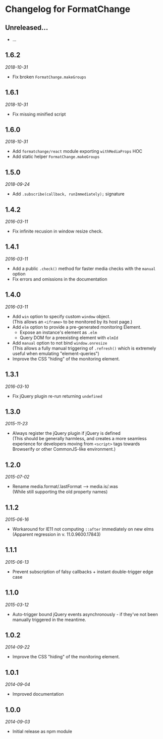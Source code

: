 # Changelog for FormatChange

## Unreleased...
<!-- Add new lines here. Version number will be decided later -->
* ...


## 1.6.2
_2018-10-31_
* Fix broken `FormatChange.makeGroups`

## 1.6.1
_2018-10-31_
* Fix missing minified script

## 1.6.0
_2018-10-31_
* Add `formatchange/react` module exporting `withMediaProps` HOC
* Add static helper `FormatChange.makeGroups`

## 1.5.0
_2018-09-24_
* Add `.subscribe(callback, runImmediately);` signature

## 1.4.2
_2016-03-11_
* Fix infinite recusion in window resize check.

## 1.4.1
_2016-03-11_
* Add a public `.check()` method for faster media checks with the `manual` option
* Fix errors and omissions in the documentation

## 1.4.0
_2016-03-11_
* Add `win` option to specify custom `window` object.  
(This allows an `<iframe>` to be monitored by its host page.)
* Add `elm` option to provide a pre-generated monitoring Element.
    * Expose an instance's element as `.elm`
    * Query DOM for a preexisting element with `elmId`
* Add `manual` option to not bind `window.onresize`  
(This allows a fully manual triggering of `.refresh()`
which is extremely useful when emulating "element-queries")
* Improve the CSS "hiding" of the monitoring element.

## 1.3.1
_2016-03-10_
* Fix jQuery plugin re-run returning `undefined`

## 1.3.0
_2015-11-23_
* Always register the jQuery plugin if jQuery is defined  
(This should be generally harmless, and creates a more seamless
experience for developers moving from `<script>` tags
towards Browserify or other CommonJS-like environment.)

## 1.2.0
_2015-07-02_
* Rename media.format/.lastFormat --> media.is/.was  
(While still supporting the old property names)

## 1.1.2
_2015-06-16_
* Workaround for IE11 not computing `::after` immediately on new elms  
(Apparent regression in v. 11.0.9600.17843)

## 1.1.1
_2015-06-13_
* Prevent subscription of falsy callbacks + instant double-trigger edge case

## 1.1.0
_2015-03-12_
* Auto-trigger bound jQuery events asynchronously - if they've not been manually triggered in the meantime.

## 1.0.2
_2014-09-22_
* Improve the CSS "hiding" of the monitoring element.

## 1.0.1
_2014-09-04_
* Improved documentation 

## 1.0.0
_2014-09-03_
* Initial release as npm module 


